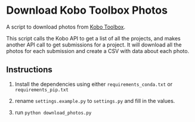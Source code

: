 # Download Kobo Toolbox Photos

A script to download photos from [Kobo Toolbox](https://www.kobotoolbox.org).

This script calls the Kobo API to get a list of all the projects, and makes
another API call to get submissions for a project. It will download all the photos
for each submission and create a CSV with data about each photo.

## Instructions

1. Install the dependencies using either `requirements_conda.txt` or
   `requirements_pip.txt`

2. rename `settings.example.py` to `settings.py` and fill in the values.

3. run `python download_photos.py`
